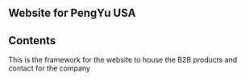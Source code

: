 ## Website for PengYu USA

## Contents
This is the framework for the website to house the B2B products and contact for the company